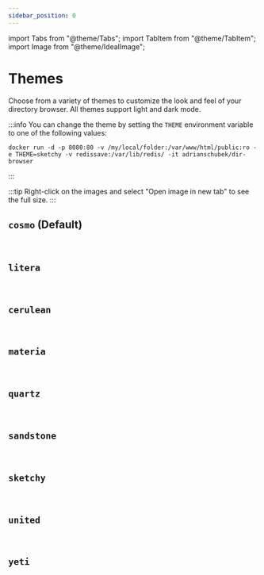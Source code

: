 ```yaml
---
sidebar_position: 0
---
```


import Tabs from "@theme/Tabs";
import TabItem from "@theme/TabItem";
import Image from "@theme/IdealImage";

# Themes

Choose from a variety of themes to customize the look and feel of your directory browser. All themes support light and dark mode.

:::info
You can change the theme by setting the `THEME` environment variable to one of the following values:

```
docker run -d -p 8080:80 -v /my/local/folder:/var/www/html/public:ro -e THEME=sketchy -v redissave:/var/lib/redis/ -it adrianschubek/dir-browser
```
:::

:::tip
Right-click on the images and select "Open image in new tab" to see the full size.
:::

## `cosmo` (Default)

<Tabs>
  <TabItem value="light" label="Light" default>
    <Image img={require("../../static/img/cosmo_light.png")} />
  </TabItem>
  <TabItem value="dark" label="Dark">
    <Image img={require("../../static/img/cosmo_dark.png")} />
  </TabItem>
</Tabs>

## `litera`

<Tabs>
  <TabItem value="light" label="Light" default>
    <Image img={require("../../static/img/litera_light.png")} />
  </TabItem>
  <TabItem value="dark" label="Dark">
    <Image img={require("../../static/img/litera_dark.png")} />
  </TabItem>
</Tabs>

## `cerulean`

<Tabs>
  <TabItem value="light" label="Light">
    <Image img={require("../../static/img/cerulean_light.png")} />
  </TabItem>
  <TabItem value="dark" label="Dark">
    <Image img={require("../../static/img/cerulean_dark.png")} />
  </TabItem>
</Tabs>

## `materia`

<Tabs>
  <TabItem value="light" label="Light">
    <Image img={require("../../static/img/materia_light.png")} />
  </TabItem>
  <TabItem value="dark" label="Dark">
    <Image img={require("../../static/img/materia_dark.png")} />
  </TabItem>
</Tabs>

## `quartz`

<Tabs>
  <TabItem value="light" label="Light">
    <Image img={require("../../static/img/quartz_light.png")} />
  </TabItem>
  <TabItem value="dark" label="Dark">
    <Image img={require("../../static/img/quartz_dark.png")} />
  </TabItem>
</Tabs>

## `sandstone`

<Tabs>
  <TabItem value="light" label="Light">
    <Image img={require("../../static/img/sandstone_light.png")} />
  </TabItem>
  <TabItem value="dark" label="Dark">
    <Image img={require("../../static/img/sandstone_dark.png")} />
  </TabItem>
</Tabs>

## `sketchy`

<Tabs>
  <TabItem value="light" label="Light">
    <Image img={require("../../static/img/sketchy_light.png")} />
  </TabItem>
  <TabItem value="dark" label="Dark">
    <Image img={require("../../static/img/sketchy_dark.png")} />
  </TabItem>
</Tabs>

## `united`

<Tabs>
  <TabItem value="light" label="Light">
    <Image img={require("../../static/img/united_light.png")} />
  </TabItem>
  <TabItem value="dark" label="Dark">
    <Image img={require("../../static/img/united_dark.png")} />
  </TabItem>
</Tabs>

## `yeti`

<Tabs>
  <TabItem value="light" label="Light">
    <Image img={require("../../static/img/yeti_light.png")} />
  </TabItem>
  <TabItem value="dark" label="Dark">
    <Image img={require("../../static/img/yeti_dark.png")} />
  </TabItem>
</Tabs>